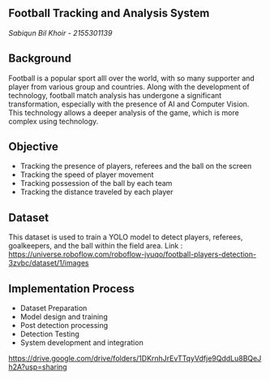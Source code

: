 ## Football Tracking and Analysis System

*Sabiqun Bil Khoir - 2155301139*

## Background
Football is a popular sport alll over the world, with so many supporter and player from various group and countries. Along with the development of technology, football match analysis has undergone a significant transformation, especially with the presence of AI and Computer Vision. This technology allows a deeper analysis of the game, which is more complex using technology. 

## Objective
- Tracking the presence of players, referees and the ball on the screen
- Tracking the speed of player movement
- Tracking possession of the ball by each team
- Tracking the distance traveled by each player

## Dataset
This dataset is used to train a YOLO model to detect players, referees, goalkeepers, and the ball within the field area.
Link : https://universe.roboflow.com/roboflow-jvuqo/football-players-detection-3zvbc/dataset/1/images

## Implementation Process
- Dataset Preparation
- Model design and training
- Post detection processing
- Detection Testing
- System development and integration

https://drive.google.com/drive/folders/1DKrnhJrEvTTqyVdfje9QddLu8BQeJh2A?usp=sharing

